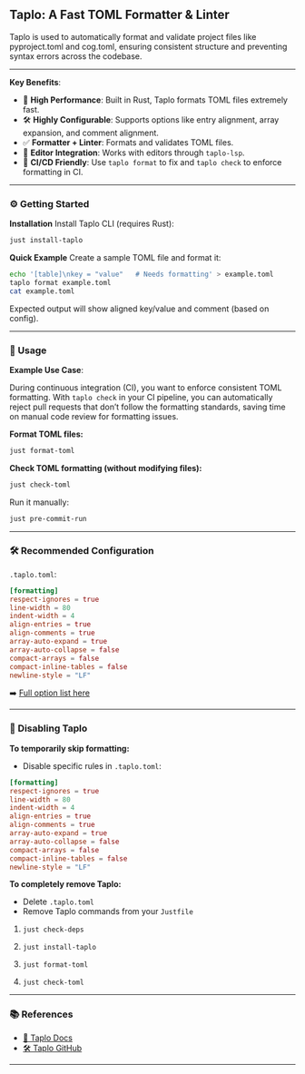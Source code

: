 ## Taplo: A Fast TOML Formatter & Linter

Taplo is used to automatically format and validate project files like pyproject.toml and cog.toml, ensuring consistent structure and preventing syntax errors across the codebase.

---

**Key Benefits**:

* 🚀 **High Performance**: Built in Rust, Taplo formats TOML files extremely fast.
* 🛠 **Highly Configurable**: Supports options like entry alignment, array expansion, and comment alignment.
* ✅ **Formatter + Linter**: Formats and validates TOML files.
* 🧩 **Editor Integration**: Works with editors through `taplo-lsp`.
* 🤖 **CI/CD Friendly**: Use `taplo format` to fix and `taplo check` to enforce formatting in CI.

---

### ⚙️ Getting Started

**Installation**
Install Taplo CLI (requires Rust):

```bash
just install-taplo
```

**Quick Example**
Create a sample TOML file and format it:

```bash
echo '[table]\nkey = "value"   # Needs formatting' > example.toml
taplo format example.toml
cat example.toml
```

Expected output will show aligned key/value and comment (based on config).

---

### 🚀 Usage

**Example Use Case**:

During continuous integration (CI), you want to enforce consistent TOML formatting. With `taplo check` in your CI pipeline, you can automatically reject pull requests that don’t follow the formatting standards, saving time on manual code review for formatting issues.


**Format TOML files:**

```bash
just format-toml
```

**Check TOML formatting (without modifying files):**

```bash
just check-toml
```

Run it manually:

```bash
just pre-commit-run
```

---

### 🛠 Recommended Configuration

`.taplo.toml`:

```toml
[formatting]
respect-ignores = true
line-width = 80
indent-width = 4
align-entries = true
align-comments = true
array-auto-expand = true
array-auto-collapse = false
compact-arrays = false
compact-inline-tables = false
newline-style = "LF"
```

➡️ [Full option list here](https://taplo.tamasfe.dev/configuration/formatter-options.html)

---

### 🛑 Disabling Taplo

**To temporarily skip formatting:**
* Disable specific rules in `.taplo.toml`:

```toml
[formatting]
respect-ignores = true
line-width = 80
indent-width = 4
align-entries = true
align-comments = true
array-auto-expand = true
array-auto-collapse = false
compact-arrays = false
compact-inline-tables = false
newline-style = "LF"
```

**To completely remove Taplo:**
* Delete `.taplo.toml`
* Remove Taplo commands from your `Justfile`


1. `just check-deps`

2. `just install-taplo`  

3. `just format-toml`

4. `just check-toml`


---

### 📚 References

* [📘 Taplo Docs](https://taplo.tamasfe.dev/)
* [🛠 Taplo GitHub](https://github.com/tamasfe/taplo)
---
